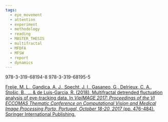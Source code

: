 ```yaml
---
tags:
  - eye_movement
  - attention
  - experiment
  - methodology
  - reading
  - MASTER_THESIS
  - multifractal
  - MFDFA
  - MFSW
  - report
  - dynamics
---
```

978-3-319-68194-8 978-3-319-68195-5

[Freije, M. L., Gandica, A. J., Specht, J. I., Gasaneo, G., Delrieux, C. A., Stošic, B., ... & de Luis-Garcia, R. (2018). Multifractal detrended fluctuation analysis of eye-tracking data. In _VipIMAGE 2017: Proceedings of the VI ECCOMAS Thematic Conference on Computational Vision and Medical Image Processing Porto, Portugal, October 18-20, 2017_ (pp. 476-484). Springer International Publishing.](https://www.researchgate.net/profile/G-Gasaneo/publication/320384403_Multifractal_Detrended_Fluctuation_Analysis_of_Eye-Tracking_Data/links/5d87dc5992851ceb792f8e10/Multifractal-Detrended-Fluctuation-Analysis-of-Eye-Tracking-Data.pdf)